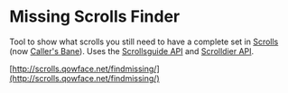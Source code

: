 Missing Scrolls Finder
======================
Tool to show what scrolls you still need to have a complete set in [Scrolls](https://scrolls.com/) (now [Caller's Bane](https://callersbane.com/)). Uses the [Scrollsguide API](http://a.scrollsguide.com/docs/) and [Scrolldier API](http://api.scrolldier.com/).

[http://scrolls.qowface.net/findmissing/](http://scrolls.qowface.net/findmissing/)
